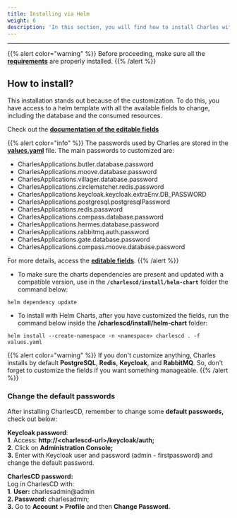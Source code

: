 ```yaml
---
title: Installing via Helm
weight: 6
description: 'In this section, you will find how to install Charles with Helm.'
---
```


---

{{% alert color="warning" %}}
Before proceeding, make sure all the [**requirements**](/get-started/installing-charles/overview/) are properly installed.
{{% /alert %}}

## **How to install?** 

This installation stands out because of the customization. To do this, you have access to a helm template with all the available fields to change, including the database and the consumed resources.

Check out the [**documentation of the editable fields**](https://github.com/ZupIT/charlescd/tree/master/install/helm-chart) 

{{% alert color="info" %}}
The passwords used by Charles are stored in the [**values.yaml**](https://github.com/ZupIT/charlescd/blob/main/install/helm-chart/values.yaml) file.  The main passwords to customized are:

* CharlesApplications.butler.database.password
* CharlesApplications.moove.database.password
* CharlesApplications.villager.database.password
* CharlesApplications.circlematcher.redis.password
* CharlesApplications.keycloak.keycloak.extraEnv.DB_PASSWORD
* CharlesApplications.postgresql.postgresqlPassword
* CharlesApplications.redis.password
* CharlesApplications.compass.database.password
* CharlesApplications.hermes.database.password
* CharlesApplications.rabbitmq.auth.password
* CharlesApplications.gate.database.password
* CharlesApplications.compass.moove.database.password

For more details, access the  [**editable fields**](https://github.com/ZupIT/charlescd/tree/master/install/helm-chart). 
{{% /alert %}}

- To make sure the charts dependencies are present and updated with a compatible version, use in the **`/charlescd/install/helm-chart`** folder the command below:  
 
```text
helm dependency update
```

- To install with Helm Charts,  after you have customized the fields, run the command below inside the **/charlescd/install/helm-chart** folder: 

```
helm install --create-namespace -n <namespace> charlescd . -f values.yaml
```

{{% alert color="warning" %}}
If you don't customize anything, Charles installs by default **PostgreSQL**, **Redis**, **Keycloak**, and **RabbitMQ**.  So, don't forget to customize the fields if you want something manageable. 
{{% /alert %}}

### **Change the default passwords**

After installing CharlesCD, remember to change some **default passwords,** check out below:

**Keycloak password**:   
**1**. Access: **http://&lt;charlescd-url&gt;/keycloak/auth;**  
**2**. Click on **Administration Console;**   
**3.** Enter with Keycloak user and password \(admin - firstpassword\) and change the default password.  


**CharlesCD password:**   
Log in CharlesCD with:  
**1**. **User:** charlesadmin@admin  
**2. Password:** charlesadmin;  
**3.** Go to **Account &gt; Profile** and then **Change Password.**
